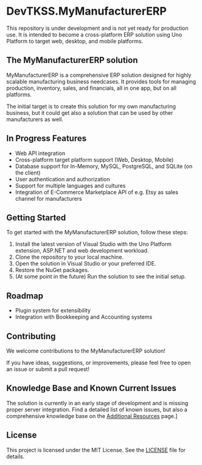 # DevTKSS.MyManufacturerERP

This repository is under development and is not yet ready for production use. It is intended to become a cross-platform ERP solution using Uno Platform to target web, desktop, and mobile platforms.

## The MyManufacturerERP solution

MyManufacturerERP is a comprehensive ERP solution designed for highly scalable manufacturing business needcases. It provides tools for managing production, inventory, sales, and financials, all in one app, but on all platforms.

The initial target is to create this solution for my own manufacturing business, but it could get also a solution that can be used by other manufacturers as well.

## In Progress Features

- Web API integration
- Cross-platform target platform support (Web, Desktop, Mobile)
- Database support for In-Memory, MySQL, PostgreSQL, and SQLite (on the client)
- User authentication and authorization
- Support for multiple languages and cultures
- Integration of E-Commerce Marketplace API of e.g. Etsy as sales channel for manufacturers

## Getting Started

To get started with the MyManufacturerERP solution, follow these steps:

1. Install the latest version of Visual Studio with the Uno Platform extension, ASP.NET and web development workload.
1. Clone the repository to your local machine.
1. Open the solution in Visual Studio or your preferred IDE.
1. Restore the NuGet packages.
1. (At some point in the future) Run the solution to see the initial setup.

## Roadmap

- Plugin system for extensibility
- Integration with Bookkeeping and Accounting systems

## Contributing

We welcome contributions to the MyManufacturerERP solution!

If you have ideas, suggestions, or improvements, please feel free to open an issue or submit a pull request!

## Knowledge Base and Known Current Issues

The solution is currently in an early stage of development and is missing proper server integration.
Find a detailed list of known issues, but also a comprehensive knowledge base on the [Additional Resources](./AdditionalResources.md) page.]

## License

This project is licensed under the MIT License. See the [LICENSE](./LICENSE.md) file for details.
